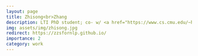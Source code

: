 ```yaml
---
layout: page
title: Zhisong<br>Zhang
description: LTI PhD student; co- w/ <a href="https://www.cs.cmu.edu/~hovy/">Ed Hovy</a>
img: assets/img/zhisong.jpg
redirect: https://zzsfornlp.github.io/
importance: 2
category: work
---
```

